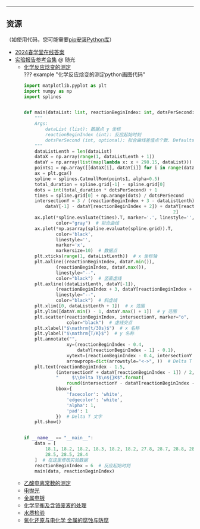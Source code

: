 

---

## 资源 
（如使用代码，您可能需要[pip安装Python库](../技巧/pip安装Python库.md)）  
- [2024春学堂在线答案](https://lz.qaiu.top/parser?url=https://cqu-openlib.lanzout.com/iCm1e1w6nbnc)  
- [实验报告参考合集](https://lz.qaiu.top/parser?url=https://cqu-openlib.lanzouh.com/idhKz1uoy2da) @ 随光  
    - [化学反应焓变的测定](https://lz.qaiu.top/parser?url=https://cqu-openlib.lanzouh.com/iF0U01uoy56b)  
    ??? example "化学反应焓变的测定python画图代码"
        ```python
        import matplotlib.pyplot as plt
        import numpy as np
        import splines


        def main(dataList: list, reactionBeginIndex: int, dotsPerSecond: int = 300):
            """
            Args:
                dataList (list): 数据点 y 坐标
                reactionBeginIndex (int): 反应起始时刻
                dotsPerSecond (int, optional): 拟合曲线差值点个数. Defaults to 300.
            """
            dataListLenth = len(dataList)
            dataX = np.array(range(1, dataListLenth + 1))
            dataY = np.array(list(map(lambda x: x + 298.15, dataList)))
            points1 = np.array([[dataX[i], dataY[i]] for i in range(dataListLenth)])
            ax = plt.gca()
            spline = splines.CatmullRom(points1, alpha=0.5)
            total_duration = spline.grid[-1] - spline.grid[0]
            dots = int(total_duration * dotsPerSecond) + 1
            times = spline.grid[0] + np.arange(dots) / dotsPerSecond
            intersectionY = 3 / (reactionBeginIndex + 3 - dataListLenth) * (
                dataY[-1] - dataY[reactionBeginIndex + 2]) + dataY[reactionBeginIndex +
                                                                2]
            ax.plot(*spline.evaluate(times).T, marker='.', linestyle='',
                    color="gray")  # 拟合曲线
            ax.plot(*np.asarray(spline.evaluate(spline.grid)).T,
                    color='black',
                    linestyle='',
                    marker='x',
                    markersize=10)  # 数据点
            plt.xticks(range(1, dataListLenth))  # x 坐标轴
            plt.axline((reactionBeginIndex, dataY.min()),
                    (reactionBeginIndex, dataY.max()),
                    linestyle="--",
                    color="black")  # 竖直虚线
            plt.axline((dataListLenth, dataY[-1]),
                    (reactionBeginIndex + 3, dataY[reactionBeginIndex + 2]),
                    linestyle="--",
                    color="black")  # 斜虚线
            plt.xlim([0, dataListLenth + 1])  # x 范围
            plt.ylim([dataY.min() - 1, dataY.max() + 1])  # y 范围
            plt.scatter(reactionBeginIndex, intersectionY, marker="o",
                        color="black")  # 虚线交点
            plt.xlabel("$\mathrm{t/30s}$")  # x 名称
            plt.ylabel("$\mathrm{T/K}$")  # y 名称
            plt.annotate("",
                        xy=(reactionBeginIndex - 0.4,
                            dataY[reactionBeginIndex - 1] - 0.1),
                        xytext=(reactionBeginIndex - 0.4, intersectionY + 0.1),
                        arrowprops=dict(arrowstyle="<->", ))  # Delta T 箭头
            plt.text(reactionBeginIndex - 1.5,
                    (intersectionY + dataY[reactionBeginIndex - 1]) / 2,
                    "     $\\Delta T$\n${}K$".format(
                        round(intersectionY - dataY[reactionBeginIndex - 1], 1)),
                    bbox={
                        'facecolor': 'white',
                        'edgecolor': 'white',
                        'alpha': 1,
                        'pad': 1
                    })  # Delta T 文字
            plt.show()


        if __name__ == "__main__":
            data = [
                18.1, 18.2, 18.2, 18.3, 18.2, 18.2, 27.8, 28.7, 28.8, 28.7, 28.7, 28.6,
                28.5, 28.5, 28.4
            ]  # 在这里修改实验数据
            reactionBeginIndex = 6  # 反应起始时刻
            main(data, reactionBeginIndex)
        ```
    - [乙酸电离常数的测定](https://lz.qaiu.top/parser?url=https://cqu-openlib.lanzouh.com/iPIWz1uoy4wb)  
    - [电抛光](https://lz.qaiu.top/parser?url=https://cqu-openlib.lanzouh.com/ilQcM1uoy7da)  
    - [金属电镀](https://lz.qaiu.top/parser?url=https://cqu-openlib.lanzouh.com/i5hbk1uoy7zc)  
    - [化学平衡及含铬废液的处理](https://lz.qaiu.top/parser?url=https://cqu-openlib.lanzouh.com/if0h71uoy5mh)  
    - [水质检验](https://lz.qaiu.top/parser?url=https://cqu-openlib.lanzouh.com/iAKju1uoy6ta)  
    - [氧化还原与电化学 金属的腐蚀与防腐](https://lz.qaiu.top/parser?url=https://cqu-openlib.lanzouh.com/iLiki1uoy63e)  